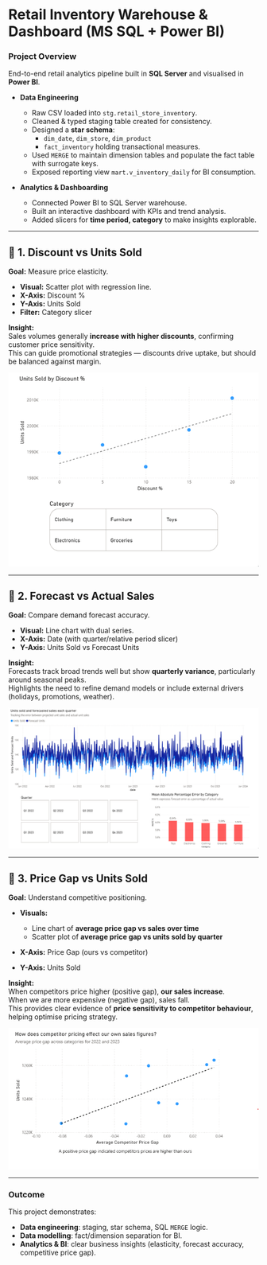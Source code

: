 # Retail Inventory Warehouse & Dashboard (MS SQL + Power BI)

### Project Overview
End-to-end retail analytics pipeline built in **SQL Server** and visualised in **Power BI**.  

- **Data Engineering**
  - Raw CSV loaded into `stg.retail_store_inventory`.
  - Cleaned & typed staging table created for consistency.
  - Designed a **star schema**:  
    - `dim_date`, `dim_store`, `dim_product`  
    - `fact_inventory` holding transactional measures.  
  - Used `MERGE` to maintain dimension tables and populate the fact table with surrogate keys.
  - Exposed reporting view `mart.v_inventory_daily` for BI consumption.  

- **Analytics & Dashboarding**
  - Connected Power BI to SQL Server warehouse.
  - Built an interactive dashboard with KPIs and trend analysis.
  - Added slicers for **time period, category** to make insights explorable.  

---

## 🔹 1. Discount vs Units Sold
**Goal:** Measure price elasticity.  

- **Visual:** Scatter plot with regression line.  
- **X-Axis:** Discount %  
- **Y-Axis:** Units Sold  
- **Filter:** Category slicer  

**Insight:**  
Sales volumes generally **increase with higher discounts**, confirming customer price sensitivity.  
This can guide promotional strategies — discounts drive uptake, but should be balanced against margin.  

![discount_units_sold](plots/Discount_vs_units_sold.gif)  

---

## 🔹 2. Forecast vs Actual Sales
**Goal:** Compare demand forecast accuracy.  

- **Visual:** Line chart with dual series.  
- **X-Axis:** Date (with quarter/relative period slicer)  
- **Y-Axis:** Units Sold vs Forecast Units  

**Insight:**  
Forecasts track broad trends well but show **quarterly variance**, particularly around seasonal peaks.  
Highlights the need to refine demand models or include external drivers (holidays, promotions, weather).  

![forecast_vs_actual](plots/units_sold_vs_forecast.gif)  

---

## 🔹 3. Price Gap vs Units Sold
**Goal:** Understand competitive positioning.  

- **Visuals:**  
  - Line chart of **average price gap vs sales over time**  
  - Scatter plot of **average price gap vs units sold by quarter**  

- **X-Axis:** Price Gap (ours vs competitor)  
- **Y-Axis:** Units Sold  

**Insight:**  
When competitors price higher (positive gap), **our sales increase**.  
When we are more expensive (negative gap), sales fall.  
This provides clear evidence of **price sensitivity to competitor behaviour**, helping optimise pricing strategy.  

![pricegap_units](plots/competitor_price_gap.png)  

---

### Outcome
This project demonstrates:  
- **Data engineering**: staging, star schema, SQL `MERGE` logic.  
- **Data modelling**: fact/dimension separation for BI.  
- **Analytics & BI**: clear business insights (elasticity, forecast accuracy, competitive price gap).  
